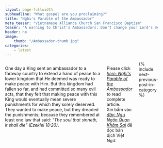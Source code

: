 ```yaml
---
layout: page-fullwidth
subheadline: "What gospel are you proclaiming?"
title: "Nghi's Parable of the Ambassador"
meta_teaser: "Vietnamese Alliance Church San Francisco Baptism"
teaser: "A warning to Christ's Ambassadors: Don't change your Lord's message of reconciliation. The ambassador in this story, like many in our days, did just that: he changed the message. In doing so, he turned the gospel into religion."
header: no
image:
    thumb: "/Ambassador-thumb.jpg"
categories:
    - latest
---
```

<!--more-->
<div class="small-12 columns" style="padding: 0px; border-bottom: none;" markdown="1">

One day a King sent an ambassador to a faraway country to extend a hand of peace to a lower kingdom that He deemed was ready to make peace with Him. But this kingdom had fallen so far, and had committed so many evil acts, that they felt that making peace with this King would eventually mean severe punishments for which they sorely deserved. They wanted to make peace, but they dreaded the punishments; because they remembered at least one law that said: <em>“The soul that sinneth, it shall die” (Ezekiel 18:20)</em>.

Please click <a href="/bible-topics/meditations/ambassador/"><u><em>here: Nghi's Parable of the Ambassador</em></u></a> to read complete article.<br />
Xin bấm vào <a href="/hoc-kinh-thanh/suy-gam/quan-kham-sai/"><u><em>đây: Ngụ Ngôn Quan Khâm Sai</em></u></a> để đọc bản dịch Việt Ngữ.

<div class="small-12" style="padding: 0px; border-bottom: none;">
    {% include next-previous-post-in-category %}
</div>

